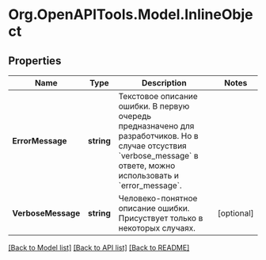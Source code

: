 # Org.OpenAPITools.Model.InlineObject

## Properties

Name | Type | Description | Notes
------------ | ------------- | ------------- | -------------
**ErrorMessage** | **string** | Текстовое описание ошибки. В первую очередь предназначено для разработчиков. Но в случае отсуствия &#x60;verbose_message&#x60; в ответе, можно использовать и &#x60;error_message&#x60;. | 
**VerboseMessage** | **string** | Человеко-понятное описание ошибки. Присуствует только в некоторых случаях. | [optional] 

[[Back to Model list]](../README.md#documentation-for-models) [[Back to API list]](../README.md#documentation-for-api-endpoints) [[Back to README]](../README.md)

